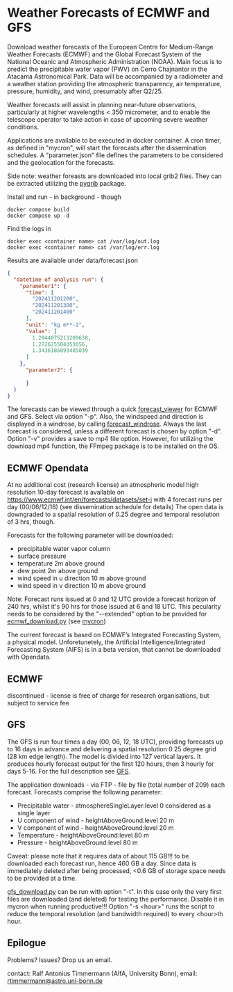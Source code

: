 # Weather Forecasts of ECMWF and GFS

Download weather forecasts of the European Centre for Medium-Range Weather 
Forecasts (ECMWF) and the Global Forecast System of the National Oceanic and 
Atmospheric Administration (NOAA). Main focus is to predict 
the precipitable water vapor (PWV) on Cerro Chajnantor in the Atacama 
Astronomical Park. Data will be accompanied by a radiometer and a weather
station providing the atmospheric transparency, air temperature, pressure, 
humidity, and wind, presumably after Q2/25.

Weather forecasts will assist in planning near-future observations, particularly
at higher wavelengths < 350 micrometer, and to enable the telescope operator to
take action in case of upcoming severe weather conditions.

Applications are available to be executed in docker container. A cron 
timer, as defined in "mycron", will start the forecasts after the dissemination
schedules. A "parameter.json" file defines the parameters to be
considered and the geolocation for the forecasts.

Side note: weather foreasts are downloaded into local grib2 files. They can be 
extracted utilizing the [pygrib](https://jswhit.github.io/pygrib/) package. 

Install and run - in background - though 

    docker compose build
    docker compose up -d
    
Find the logs in

    docker exec <container name> cat /var/log/out.log
    docker exec <container name> cat /var/log/err.log

Results are available under data/forecast.json

```json
{
  "datetime of analysis run": {
    "parameter1": {
      "time": [
        "202411201200",
        "202411201300",
        "202411201400"
      ],
      "unit": "kg m**-2",
      "value": [
        1.2944075213209638,
        1.272625504353056,
        1.3436186093485039
      ]
    }, 
      "parameter2": {
          
      }
  }
}
```
The forecasts can be viewed through a quick
[forecast_viewer](https://github.com/AIfA-Radio/WeatherForecast/blob/master/tools/src/forecast_viewer.py)
for ECMWF and GFS. Select via option "-p". Also, the windspeed and direction is
displayed in a windrose, by calling [forecast_windrose](https://github.com/AIfA-Radio/WeatherForecast/blob/master/tools/src/forecast_windrose.py).
Always the last forecast is considered, unless a different forecast is chosen 
by option "-d". Option "-v" provides a save to mp4 file option. However, for 
utilizing the download mp4 function, the FFmpeg package is to be installed on 
the OS.

## ECMWF Opendata
At no additional cost (research license) an atmospheric model high 
resolution 10-day forecast 
is available on https://www.ecmwf.int/en/forecasts/datasets/set-i with
4 forecast runs per day (00/06/12/18) (see dissemination schedule for details)
The open data is downgraded to a spatial resolution of 0.25 degree and temporal
resolution of 3 hrs, though.

Forecasts for the following parameter will be downloaded:
- precipitable water vapor column
- surface pressure
- temperature 2m above ground
- dew point 2m above ground
- wind speed in u direction 10 m above ground
- wind speed in v direction 10 m above ground

Note: Forecast runs issued at 0 and 12 UTC provide a forecast horizon of 240 hrs,
whilst it's 90 hrs for those issued at 6 and 18 UTC. This pecularity needs to be
considered by the "--extended" option to be provided for 
[ecmwf_download.py](https://github.com/AIfA-Radio/WeatherForecast/blob/master/ecmwf-opendata/src/ecmwf_download.py)
(see [mycron](https://github.com/AIfA-Radio/WeatherForecast/blob/master/ecmwf-opendata/mycron))

The current forecast is based on ECMWF’s Integrated Forecasting System, a 
physical model. Unforetunetely, the Artificial Intelligence/Integrated 
Forecasting System (AIFS) is in a beta version, that cannot be downloaded with 
Opendata.

## ECMWF
discontinued - license is free of charge for research organisations, but 
subject to service fee

## GFS
The GFS is run four times a day (00, 06, 12, 18 UTC), 
providing forecasts up to 16 days in advance
and delivering a spatial resolution 0.25 degree grid (28 km edge length). 
The model is divided into 127 vertical layers. It produces hourly forecast 
output for the first 120 hours, then 3 hourly for days 5-16. 
For the full description see 
[GFS](https://www.emc.ncep.noaa.gov/emc/pages/numerical_forecast_systems/gfs.php).

The application downloads - via FTP - file by file (total number of 209)
each forecast. Forecasts comprise the following parameter:
- Precipitable water - atmosphereSingleLayer:level 0 considered as a single layer
- U component of wind - heightAboveGround:level 20 m
- V component of wind - heightAboveGround:level 20 m
- Temperature - heightAboveGround:level 80 m
- Pressure - heightAboveGround:level 80 m

Caveat: please note that it requires data of about 115 GB!!! to be downloaded
each forecast run, hence 460 GB a day. Since data is immediately deleted 
after being processed, <0.6 GB of storage space needs to be provided at a time.

[gfs_download.py](https://github.com/AIfA-Radio/WeatherForecast/blob/master/gfs/src/gfs_download.py)
can be run with option "-t". In this case only the very first files
are downloaded (and deleted) for testing the performance. Disable it in mycron
when running productive!!! Option "-s \<hour>" runs the script to reduce the 
temporal resolution (and bandwidth required) to every \<hour>th hour.

## Epilogue

Problems? Issues? Drop us an email.

contact: Ralf Antonius Timmermann (AIfA, University Bonn), 
email: rtimmermann@astro.uni-bonn.de